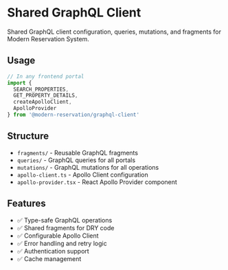 # Shared GraphQL Client

Shared GraphQL client configuration, queries, mutations, and fragments for Modern Reservation System.

## Usage

```typescript
// In any frontend portal
import {
  SEARCH_PROPERTIES,
  GET_PROPERTY_DETAILS,
  createApolloClient,
  ApolloProvider
} from '@modern-reservation/graphql-client'
```

## Structure

- `fragments/` - Reusable GraphQL fragments
- `queries/` - GraphQL queries for all portals
- `mutations/` - GraphQL mutations for all operations
- `apollo-client.ts` - Apollo Client configuration
- `apollo-provider.tsx` - React Apollo Provider component

## Features

- ✅ Type-safe GraphQL operations
- ✅ Shared fragments for DRY code
- ✅ Configurable Apollo Client
- ✅ Error handling and retry logic
- ✅ Authentication support
- ✅ Cache management
